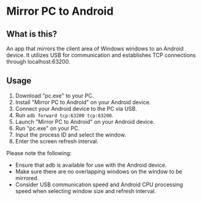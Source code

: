 # Mirror PC to Android

## What is this?

An app that mirrors the client area of Windows windows to an Android device.
It utilizes USB for communication and establishes TCP connections through localhost:63200.

## Usage

1. Download "pc.exe" to your PC.
2. Install "Mirror PC to Android" on your Android device.
3. Connect your Android device to the PC via USB.
4. Run `adb forward tcp:63200 tcp:63200`.
5. Launch "Mirror PC to Android" on your Android device.
6. Run "pc.exe" on your PC.
7. Input the process ID and select the window.
8. Enter the screen refresh interval.

Please note the following:

- Ensure that adb is available for use with the Android device.
- Make sure there are no overlapping windows on the window to be mirrored.
- Consider USB communication speed and Android CPU processing speed when selecting window size and refresh interval.
